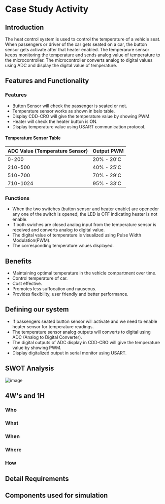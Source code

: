# Case Study Activity

## Introduction

The heat control system is used to control the temperature of a vehicle seat. When passengers or driver of the car gets seated on a car, the button sensor gets activate after that heater enabled. The temperarure sensor keeps monitoring the temperature and sends analog value of temperature to the microcontroller. The microcontroller converts analog to digital values using ADC and display the digital value of temperature.

## Features and Functionality

### Features
*  Button Sensor will check the passenger is seated or not.
*  Temperature sensor works as shown in belo table.
*  Display CDD-CRO will give the temperature value by showing PWM.
*  Heater will check the heater button is ON.
*  Display temperature value using USART communication protocol.

#### Temperature Sensor Table

| ADC Value (Temperature Sensor) | Output PWM |
| ------------------------------ | ---------- 
| 0-200                          | 20% - 20'C |
| 210-500                        | 40% - 25'C |
| 510-700                        | 70% - 29'C |
| 710-1024                       | 95% - 33'C |
### Functions

*  When the two switches (button sensor and heater enable) are openedor any one of the switch is opened, the LED is OFF indicating heater is not enable.
*  If both swiches are closed analog input from the temperature sensor is received and converts analog to digital value.
*  The digital value of temperature is visualized using Pulse Width Modulation(PWM).
*  The corresponding temperature values displayed.

## Benefits

*  Maintaining optimal temperature in the vehicle compartment over time.
*  Control temperature of car.
*  Cost effective.
*  Promotes less suffocation and nauseous. 
*  Provides flexibility, user friendly and better performance.

## Defining our system

*  If passengers seated button sensor will activate and we need to enable heater sensor for temperature readings.
*  The temperature sensor analog outputs will converts to digital using ADC (Analog to Digital Converter).
*  The digital outputs of ADC display in CDD-CRO will give the temperature value by showing PWM.
*  Display digitalized output in serial monitor using USART.

## SWOT Analysis

![image](https://user-images.githubusercontent.com/89603034/133576751-7d7b55b9-acd0-4cc9-a03e-c2bdbad0caf0.png)

## 4W's and 1H

### Who

### What

### When

### Where

### How

## Detail Requirements

## Components used for simulation


